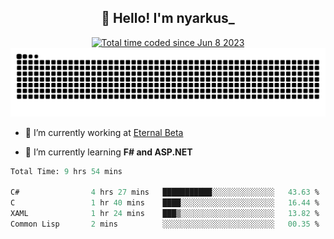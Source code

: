 <h2 align="center">👋 Hello! I'm nyarkus_</h2>
<p align="center">
  <a href="https://wakatime.com/@8f9aa332-6725-4e00-a5d9-b2317a4b74a6">
    <img src="https://wakatime.com/badge/user/8f9aa332-6725-4e00-a5d9-b2317a4b74a6.svg" alt="Total time coded since Jun 8 2023" />
  </a>
  <br>
  <img src = "https://github.com/nyarkus/nyarkus/blob/output/github-snake-dark.svg">
</p>

- 🔭 I’m currently working at [Eternal Beta](https://github.com/Kacianoki/Eternal-Beta)
<!--- 💬 Ask me about **nothing :<**-->
- 🌱 I’m currently learning **F# and ASP.NET**

<!--START_SECTION:waka-->

```fs
Total Time: 9 hrs 54 mins

C#                4 hrs 27 mins   ███████████░░░░░░░░░░░░░░   43.63 %
C                 1 hr 40 mins    ████░░░░░░░░░░░░░░░░░░░░░   16.44 %
XAML              1 hr 24 mins    ███▒░░░░░░░░░░░░░░░░░░░░░   13.82 %
Common Lisp       2 mins          ░░░░░░░░░░░░░░░░░░░░░░░░░   00.35 %
```

<!--END_SECTION:waka-->
